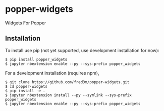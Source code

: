 popper-widgets
===============================

Widgets For Popper

Installation
------------

To install use pip (not yet supported, use development installation for now):

    $ pip install popper_widgets
    $ jupyter nbextension enable --py --sys-prefix popper_widgets


For a development installation (requires npm),

    $ git clone https://github.com/fred3m/popper-widgets.git
    $ cd popper-widgets
    $ pip install -e .
    $ jupyter nbextension install --py --symlink --sys-prefix popper_widgets
    $ jupyter nbextension enable --py --sys-prefix popper_widgets
